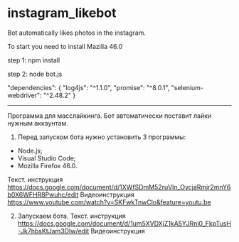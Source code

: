 # instagram_likebot
Bot automatically likes photos in the instagram.

To start you need to install Mazilla 46.0


step 1:
npm install

step 2:
node bot.js


"dependencies": {
    "log4js": "^1.1.0",
    "promise": "^8.0.1",
    "selenium-webdriver": "^2.48.2"
  }

___________________________

Программа для масслайкинга.
Бот автоматически поставит лайки нужным аккаунтам.

1. Перед запуском бота нужно установить 3 программы:
-  Node.js;
- Visual Studio Code;
- Mozilla Firefox 46.0.

Текст. инструкция https://docs.google.com/document/d/1XWfSDmM52ruVIn_OvcjaRmjr2mnY6b0X6WFHR8Pwuhc/edit
Видеоинструкция https://www.youtube.com/watch?v=SKFwkTnwClo&feature=youtu.be

2. Запускаем бота.
Текст. инструкция https://docs.google.com/document/d/1um5XVDXjZ1kA5YJRni0_FkpTusH-Jk7hbsKtJam3DIw/edit
Видеоинструкция 
